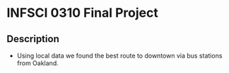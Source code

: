 # INFSCI 0310 Final Project

## Description 
- Using local data we found the best route to downtown via bus stations from Oakland. 
